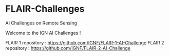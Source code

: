 # FLAIR-Challenges
AI Challenges on Remote Sensing

Welcome to the IGN AI Challenges ! 

FLAIR 1 repository : https://github.com/IGNF/FLAIR-1-AI-Challenge
FLAIR 2 repository : https://github.com/IGNF/FLAIR-2-AI-Challenge
